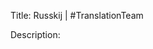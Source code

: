 Title: Russkij | #TranslationTeam

Description:

<!--- URL: https://www.youtube.com/playlist?list=PL1yhyLyBfE6RyvlvWicJREbUyCIu-jbTs -->
<!--- Russian is lingua franca for most of the Indigenous peoples with laikas -->
<!--- Pedigreed laikas were developed by the Soviets for the purpose of industrial hunting and commercial trapping -->
